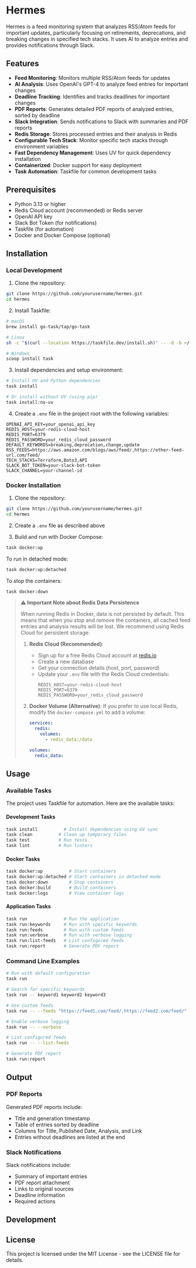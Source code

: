 # Hermes

Hermes is a feed monitoring system that analyzes RSS/Atom feeds for important updates, particularly focusing on retirements, deprecations, and breaking changes in specified tech stacks. It uses AI to analyze entries and provides notifications through Slack.

## Features

- **Feed Monitoring**: Monitors multiple RSS/Atom feeds for updates
- **AI Analysis**: Uses OpenAI's GPT-4 to analyze feed entries for important changes
- **Deadline Tracking**: Identifies and tracks deadlines for important changes
- **PDF Reports**: Generates detailed PDF reports of analyzed entries, sorted by deadline
- **Slack Integration**: Sends notifications to Slack with summaries and PDF reports
- **Redis Storage**: Stores processed entries and their analysis in Redis
- **Configurable Tech Stack**: Monitor specific tech stacks through environment variables
- **Fast Dependency Management**: Uses UV for quick dependency installation
- **Containerized**: Docker support for easy deployment
- **Task Automation**: Taskfile for common development tasks

## Prerequisites

- Python 3.13 or higher
- Redis Cloud account (recommended) or Redis server
- OpenAI API key
- Slack Bot Token (for notifications)
- Taskfile (for automation)
- Docker and Docker Compose (optional)

## Installation

### Local Development

1. Clone the repository:
```bash
git clone https://github.com/yourusername/hermes.git
cd hermes
```

2. Install Taskfile:
```bash
# macOS
brew install go-task/tap/go-task

# Linux
sh -c "$(curl --location https://taskfile.dev/install.sh)" -- -d -b ~/.local/bin

# Windows
scoop install task
```

3. Install dependencies and setup environment:
```bash
# Install UV and Python dependencies
task install

# Or install without UV (using pip)
task install:no-uv
```

4. Create a `.env` file in the project root with the following variables:
```env
OPENAI_API_KEY=your_openai_api_key
REDIS_HOST=your-redis-cloud-host
REDIS_PORT=6379
REDIS_PASSWORD=your_redis_cloud_password
DEFAULT_KEYWORDS=breaking,deprecation,change,update
RSS_FEEDS=https://aws.amazon.com/blogs/aws/feed/,https://other-feed-url.com/feed/
TECH_STACKS=Terraform,Boto3,API
SLACK_BOT_TOKEN=your-slack-bot-token
SLACK_CHANNEL=your-channel-id
```

### Docker Installation

1. Clone the repository:
```bash
git clone https://github.com/yourusername/hermes.git
cd hermes
```

2. Create a `.env` file as described above

3. Build and run with Docker Compose:
```bash
task docker:up
```

To run in detached mode:
```bash
task docker:up:detached
```

To stop the containers:
```bash
task docker:down
```

> **⚠️ Important Note about Redis Data Persistence**
> 
> When running Redis in Docker, data is not persisted by default. This means that when you stop and remove the containers, all cached feed entries and analysis results will be lost. We recommend using Redis Cloud for persistent storage:
> 
> 1. **Redis Cloud (Recommended)**:
>    - Sign up for a free Redis Cloud account at [redis.io](https://redis.io/try-free/)
>    - Create a new database
>    - Get your connection details (host, port, password)
>    - Update your `.env` file with the Redis Cloud credentials:
>      ```env
>      REDIS_HOST=your-redis-cloud-host
>      REDIS_PORT=6379
>      REDIS_PASSWORD=your_redis_cloud_password
>      ```
> 
> 2. **Docker Volume (Alternative)**:
>    If you prefer to use local Redis, modify the `docker-compose.yml` to add a volume:
>    ```yaml
>    services:
>      redis:
>        volumes:
>          - redis_data:/data
>    
>    volumes:
>      redis_data:
>    ```

## Usage

### Available Tasks

The project uses Taskfile for automation. Here are the available tasks:

#### Development Tasks
```bash
task install          # Install dependencies using UV sync
task clean          # Clean up temporary files
task test           # Run tests
task lint           # Run linters
```

#### Docker Tasks
```bash
task docker:up          # Start containers
task docker:up:detached # Start containers in detached mode
task docker:down        # Stop containers
task docker:build       # Build containers
task docker:logs        # View container logs
```

#### Application Tasks
```bash
task run              # Run the application
task run:keywords     # Run with specific keywords
task run:feeds        # Run with custom feeds
task run:verbose      # Run with verbose logging
task run:list-feeds   # List configured feeds
task run:report       # Generate PDF report
```

### Command Line Examples

```bash
# Run with default configuration
task run

# Search for specific keywords
task run -- keyword1 keyword2 keyword3

# Use custom feeds
task run -- --feeds "https://feed1.com/feed/,https://feed2.com/feed/"

# Enable verbose logging
task run -- --verbose

# List configured feeds
task run -- --list-feeds

# Generate PDF report
task run:report
```


## Output

### PDF Reports

Generated PDF reports include:
- Title and generation timestamp
- Table of entries sorted by deadline
- Columns for Title, Published Date, Analysis, and Link
- Entries without deadlines are listed at the end

### Slack Notifications

Slack notifications include:
- Summary of important entries
- PDF report attachment
- Links to original sources
- Deadline information
- Required actions

## Development


## License

This project is licensed under the MIT License - see the LICENSE file for details.
